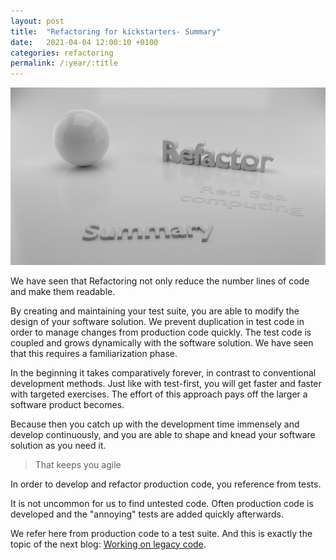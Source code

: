 ```yaml
---
layout: post
title:  "Refactoring for kickstarters- Summary"
date:   2021-04-04 12:00:10 +0100
categories: refactoring
permalink: /:year/:title
---
```


![Summary](../images/Refactoring/Refactor-summary.png)



We have seen that Refactoring not only reduce the number lines of code and make them readable.

By creating and maintaining your test suite, you are able to modify the design of your software solution.
We prevent duplication in test code in order to manage changes from production code quickly.
The test code is coupled and grows dynamically with the software solution.
We have seen that this requires a familiarization phase.

In the beginning it takes comparatively forever, in contrast to conventional development methods.
Just like with test-first, you will get faster and faster with targeted exercises.
The effort of this approach pays off the larger a software product becomes.

Because then you catch up with the development time immensely and develop continuously, and
you are able to shape and knead your software solution as you need it.


>That keeps you agile

In order to develop and refactor production code, you reference from tests.

It is not uncommon for us to find untested code.
Often production code is developed and the "annoying" tests are added quickly afterwards.

We refer here from production code to a test suite. And this is exactly the topic of the next blog: [Working on legacy code](https://redseacomputing.github.io/2021/Legacy-Code-introduction).
